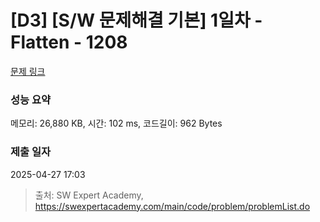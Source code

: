 # [D3] [S/W 문제해결 기본] 1일차 - Flatten - 1208 

[문제 링크](https://swexpertacademy.com/main/code/problem/problemDetail.do?contestProbId=AV139KOaABgCFAYh) 

### 성능 요약

메모리: 26,880 KB, 시간: 102 ms, 코드길이: 962 Bytes

### 제출 일자

2025-04-27 17:03



> 출처: SW Expert Academy, https://swexpertacademy.com/main/code/problem/problemList.do